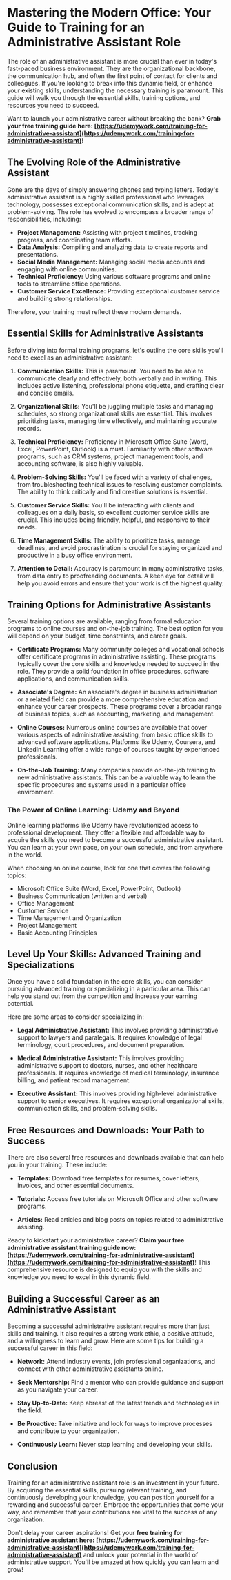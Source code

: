 # Mastering the Modern Office: Your Guide to Training for an Administrative Assistant Role

The role of an administrative assistant is more crucial than ever in today's fast-paced business environment. They are the organizational backbone, the communication hub, and often the first point of contact for clients and colleagues. If you're looking to break into this dynamic field, or enhance your existing skills, understanding the necessary training is paramount. This guide will walk you through the essential skills, training options, and resources you need to succeed.

Want to launch your administrative career without breaking the bank? **Grab your free training guide here: [https://udemywork.com/training-for-administrative-assistant](https://udemywork.com/training-for-administrative-assistant)**!

## The Evolving Role of the Administrative Assistant

Gone are the days of simply answering phones and typing letters. Today's administrative assistant is a highly skilled professional who leverages technology, possesses exceptional communication skills, and is adept at problem-solving. The role has evolved to encompass a broader range of responsibilities, including:

*   **Project Management:** Assisting with project timelines, tracking progress, and coordinating team efforts.
*   **Data Analysis:** Compiling and analyzing data to create reports and presentations.
*   **Social Media Management:** Managing social media accounts and engaging with online communities.
*   **Technical Proficiency:** Using various software programs and online tools to streamline office operations.
*   **Customer Service Excellence:** Providing exceptional customer service and building strong relationships.

Therefore, your training must reflect these modern demands.

## Essential Skills for Administrative Assistants

Before diving into formal training programs, let's outline the core skills you'll need to excel as an administrative assistant:

1.  **Communication Skills:** This is paramount. You need to be able to communicate clearly and effectively, both verbally and in writing. This includes active listening, professional phone etiquette, and crafting clear and concise emails.

2.  **Organizational Skills:** You'll be juggling multiple tasks and managing schedules, so strong organizational skills are essential. This involves prioritizing tasks, managing time effectively, and maintaining accurate records.

3.  **Technical Proficiency:** Proficiency in Microsoft Office Suite (Word, Excel, PowerPoint, Outlook) is a must. Familiarity with other software programs, such as CRM systems, project management tools, and accounting software, is also highly valuable.

4.  **Problem-Solving Skills:** You'll be faced with a variety of challenges, from troubleshooting technical issues to resolving customer complaints. The ability to think critically and find creative solutions is essential.

5.  **Customer Service Skills:** You'll be interacting with clients and colleagues on a daily basis, so excellent customer service skills are crucial. This includes being friendly, helpful, and responsive to their needs.

6.  **Time Management Skills:** The ability to prioritize tasks, manage deadlines, and avoid procrastination is crucial for staying organized and productive in a busy office environment.

7.  **Attention to Detail:** Accuracy is paramount in many administrative tasks, from data entry to proofreading documents. A keen eye for detail will help you avoid errors and ensure that your work is of the highest quality.

## Training Options for Administrative Assistants

Several training options are available, ranging from formal education programs to online courses and on-the-job training. The best option for you will depend on your budget, time constraints, and career goals.

*   **Certificate Programs:** Many community colleges and vocational schools offer certificate programs in administrative assisting. These programs typically cover the core skills and knowledge needed to succeed in the role. They provide a solid foundation in office procedures, software applications, and communication skills.

*   **Associate's Degree:** An associate's degree in business administration or a related field can provide a more comprehensive education and enhance your career prospects. These programs cover a broader range of business topics, such as accounting, marketing, and management.

*   **Online Courses:** Numerous online courses are available that cover various aspects of administrative assisting, from basic office skills to advanced software applications. Platforms like Udemy, Coursera, and LinkedIn Learning offer a wide range of courses taught by experienced professionals.

*   **On-the-Job Training:** Many companies provide on-the-job training to new administrative assistants. This can be a valuable way to learn the specific procedures and systems used in a particular office environment.

### The Power of Online Learning: Udemy and Beyond

Online learning platforms like Udemy have revolutionized access to professional development. They offer a flexible and affordable way to acquire the skills you need to become a successful administrative assistant. You can learn at your own pace, on your own schedule, and from anywhere in the world.

When choosing an online course, look for one that covers the following topics:

*   Microsoft Office Suite (Word, Excel, PowerPoint, Outlook)
*   Business Communication (written and verbal)
*   Office Management
*   Customer Service
*   Time Management and Organization
*   Project Management
*   Basic Accounting Principles

## Level Up Your Skills: Advanced Training and Specializations

Once you have a solid foundation in the core skills, you can consider pursuing advanced training or specializing in a particular area. This can help you stand out from the competition and increase your earning potential.

Here are some areas to consider specializing in:

*   **Legal Administrative Assistant:** This involves providing administrative support to lawyers and paralegals. It requires knowledge of legal terminology, court procedures, and document preparation.

*   **Medical Administrative Assistant:** This involves providing administrative support to doctors, nurses, and other healthcare professionals. It requires knowledge of medical terminology, insurance billing, and patient record management.

*   **Executive Assistant:** This involves providing high-level administrative support to senior executives. It requires exceptional organizational skills, communication skills, and problem-solving skills.

## Free Resources and Downloads: Your Path to Success

There are also several free resources and downloads available that can help you in your training. These include:

*   **Templates:** Download free templates for resumes, cover letters, invoices, and other essential documents.

*   **Tutorials:** Access free tutorials on Microsoft Office and other software programs.

*   **Articles:** Read articles and blog posts on topics related to administrative assisting.

Ready to kickstart your administrative career? **Claim your free administrative assistant training guide now: [https://udemywork.com/training-for-administrative-assistant](https://udemywork.com/training-for-administrative-assistant)**! This comprehensive resource is designed to equip you with the skills and knowledge you need to excel in this dynamic field.

## Building a Successful Career as an Administrative Assistant

Becoming a successful administrative assistant requires more than just skills and training. It also requires a strong work ethic, a positive attitude, and a willingness to learn and grow. Here are some tips for building a successful career in this field:

*   **Network:** Attend industry events, join professional organizations, and connect with other administrative assistants online.

*   **Seek Mentorship:** Find a mentor who can provide guidance and support as you navigate your career.

*   **Stay Up-to-Date:** Keep abreast of the latest trends and technologies in the field.

*   **Be Proactive:** Take initiative and look for ways to improve processes and contribute to your organization.

*   **Continuously Learn:** Never stop learning and developing your skills.

## Conclusion

Training for an administrative assistant role is an investment in your future. By acquiring the essential skills, pursuing relevant training, and continuously developing your knowledge, you can position yourself for a rewarding and successful career. Embrace the opportunities that come your way, and remember that your contributions are vital to the success of any organization.

Don't delay your career aspirations! Get your **free training for administrative assistant here: [https://udemywork.com/training-for-administrative-assistant](https://udemywork.com/training-for-administrative-assistant)** and unlock your potential in the world of administrative support. You'll be amazed at how quickly you can learn and grow!
